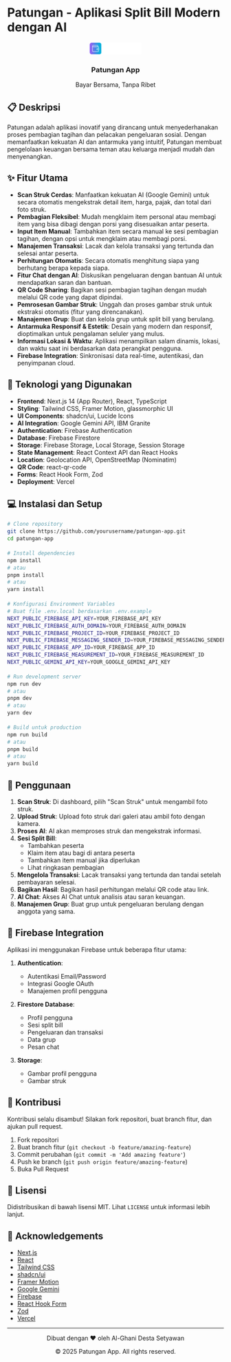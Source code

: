 # Patungan - Aplikasi Split Bill Modern dengan AI

<div align="center">
  <img src="public/placeholder-logo.svg" alt="Patungan Logo" width="120" />
  <h3>Patungan App</h3>
  <p>Bayar Bersama, Tanpa Ribet</p>
</div>

## 📋 Deskripsi

Patungan adalah aplikasi inovatif yang dirancang untuk menyederhanakan proses pembagian tagihan dan pelacakan pengeluaran sosial. Dengan memanfaatkan kekuatan AI dan antarmuka yang intuitif, Patungan membuat pengelolaan keuangan bersama teman atau keluarga menjadi mudah dan menyenangkan.

## ✨ Fitur Utama

- **Scan Struk Cerdas**: Manfaatkan kekuatan AI (Google Gemini) untuk secara otomatis mengekstrak detail item, harga, pajak, dan total dari foto struk.
- **Pembagian Fleksibel**: Mudah mengklaim item personal atau membagi item yang bisa dibagi dengan porsi yang disesuaikan antar peserta.
- **Input Item Manual**: Tambahkan item secara manual ke sesi pembagian tagihan, dengan opsi untuk mengklaim atau membagi porsi.
- **Manajemen Transaksi**: Lacak dan kelola transaksi yang tertunda dan selesai antar peserta.
- **Perhitungan Otomatis**: Secara otomatis menghitung siapa yang berhutang berapa kepada siapa.
- **Fitur Chat dengan AI**: Diskusikan pengeluaran dengan bantuan AI untuk mendapatkan saran dan bantuan.
- **QR Code Sharing**: Bagikan sesi pembagian tagihan dengan mudah melalui QR code yang dapat dipindai.
- **Pemrosesan Gambar Struk**: Unggah dan proses gambar struk untuk ekstraksi otomatis (fitur yang direncanakan).
- **Manajemen Grup**: Buat dan kelola grup untuk split bill yang berulang.
- **Antarmuka Responsif & Estetik**: Desain yang modern dan responsif, dioptimalkan untuk pengalaman seluler yang mulus.
- **Informasi Lokasi & Waktu**: Aplikasi menampilkan salam dinamis, lokasi, dan waktu saat ini berdasarkan data perangkat pengguna.
- **Firebase Integration**: Sinkronisasi data real-time, autentikasi, dan penyimpanan cloud.

## 🚀 Teknologi yang Digunakan

- **Frontend**: Next.js 14 (App Router), React, TypeScript
- **Styling**: Tailwind CSS, Framer Motion, glassmorphic UI
- **UI Components**: shadcn/ui, Lucide Icons
- **AI Integration**: Google Gemini API, IBM Granite
- **Authentication**: Firebase Authentication
- **Database**: Firebase Firestore
- **Storage**: Firebase Storage, Local Storage, Session Storage
- **State Management**: React Context API dan React Hooks
- **Location**: Geolocation API, OpenStreetMap (Nominatim)
- **QR Code**: react-qr-code
- **Forms**: React Hook Form, Zod
- **Deployment**: Vercel

## 💻 Instalasi dan Setup

```bash
# Clone repository
git clone https://github.com/yourusername/patungan-app.git
cd patungan-app

# Install dependencies
npm install
# atau
pnpm install
# atau
yarn install

# Konfigurasi Environment Variables
# Buat file .env.local berdasarkan .env.example
NEXT_PUBLIC_FIREBASE_API_KEY=YOUR_FIREBASE_API_KEY
NEXT_PUBLIC_FIREBASE_AUTH_DOMAIN=YOUR_FIREBASE_AUTH_DOMAIN
NEXT_PUBLIC_FIREBASE_PROJECT_ID=YOUR_FIREBASE_PROJECT_ID
NEXT_PUBLIC_FIREBASE_MESSAGING_SENDER_ID=YOUR_FIREBASE_MESSAGING_SENDER_ID
NEXT_PUBLIC_FIREBASE_APP_ID=YOUR_FIREBASE_APP_ID
NEXT_PUBLIC_FIREBASE_MEASUREMENT_ID=YOUR_FIREBASE_MEASUREMENT_ID
NEXT_PUBLIC_GEMINI_API_KEY=YOUR_GOOGLE_GEMINI_API_KEY

# Run development server
npm run dev
# atau
pnpm dev
# atau
yarn dev

# Build untuk production
npm run build
# atau
pnpm build
# atau
yarn build
```

## 📱 Penggunaan

1. **Scan Struk**: Di dashboard, pilih "Scan Struk" untuk mengambil foto struk.
2. **Upload Struk**: Upload foto struk dari galeri atau ambil foto dengan kamera.
3. **Proses AI**: AI akan memproses struk dan mengekstrak informasi.
4. **Sesi Split Bill**: 
   - Tambahkan peserta
   - Klaim item atau bagi di antara peserta
   - Tambahkan item manual jika diperlukan
   - Lihat ringkasan pembagian
5. **Mengelola Transaksi**: Lacak transaksi yang tertunda dan tandai setelah pembayaran selesai.
6. **Bagikan Hasil**: Bagikan hasil perhitungan melalui QR code atau link.
7. **AI Chat**: Akses AI Chat untuk analisis atau saran keuangan.
8. **Manajemen Grup**: Buat grup untuk pengeluaran berulang dengan anggota yang sama.

## 🔐 Firebase Integration

Aplikasi ini menggunakan Firebase untuk beberapa fitur utama:

1. **Authentication**:
   - Autentikasi Email/Password
   - Integrasi Google OAuth
   - Manajemen profil pengguna

2. **Firestore Database**:
   - Profil pengguna
   - Sesi split bill
   - Pengeluaran dan transaksi
   - Data grup
   - Pesan chat

3. **Storage**:
   - Gambar profil pengguna
   - Gambar struk

## 🤝 Kontribusi

Kontribusi selalu disambut! Silakan fork repositori, buat branch fitur, dan ajukan pull request.

1. Fork repositori
2. Buat branch fitur (`git checkout -b feature/amazing-feature`)
3. Commit perubahan (`git commit -m 'Add amazing feature'`)
4. Push ke branch (`git push origin feature/amazing-feature`)
5. Buka Pull Request

## 📄 Lisensi

Didistribusikan di bawah lisensi MIT. Lihat `LICENSE` untuk informasi lebih lanjut.

## 🙏 Acknowledgements

- [Next.js](https://nextjs.org/)
- [React](https://reactjs.org/)
- [Tailwind CSS](https://tailwindcss.com/)
- [shadcn/ui](https://ui.shadcn.com/)
- [Framer Motion](https://www.framer.com/motion/)
- [Google Gemini](https://ai.google.dev/)
- [Firebase](https://firebase.google.com/)
- [React Hook Form](https://react-hook-form.com/)
- [Zod](https://zod.dev/)
- [Vercel](https://vercel.com/)

---

<div align="center">
  <p>Dibuat dengan ❤️ oleh Al-Ghani Desta Setyawan</p>
  <p>© 2025 Patungan App. All rights reserved.</p>
</div>
